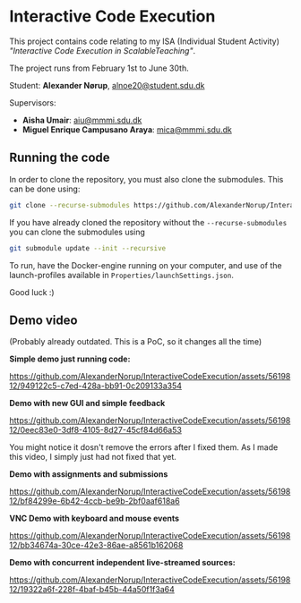 # Interactive Code Execution

This project contains code relating to my ISA (Individual Student Activity) *"Interactive Code Execution in ScalableTeaching"*. 

The project runs from February 1st to June 30th.

Student: **Alexander Nørup**, alnoe20@student.sdu.dk

Supervisors:
- **Aisha Umair**: aiu@mmmi.sdu.dk
- **Miguel Enrique Campusano Araya**: mica@mmmi.sdu.dk

## Running the code

In order to clone the repository, you must also clone the submodules. This can be done using:

```bash
git clone --recurse-submodules https://github.com/AlexanderNorup/InteractiveCodeExecution.git
```

If you have already cloned the repository without the `--recurse-submodules` you can clone the submodules using
```bash
git submodule update --init --recursive
```

To run, have the Docker-engine running on your computer, and use of the launch-profiles available in `Properties/launchSettings.json`.

Good luck :)

## Demo video

(Probably already outdated. This is a PoC, so it changes all the time)

**Simple demo just running code:**

https://github.com/AlexanderNorup/InteractiveCodeExecution/assets/5619812/949122c5-c7ed-428a-bb91-0c209133a354

**Demo with new GUI and simple feedback**

https://github.com/AlexanderNorup/InteractiveCodeExecution/assets/5619812/0eec83e0-3df8-4105-8d27-45cf84d66a53

You might notice it dosn't remove the errors after I fixed them. As I made this video, I simply just had not fixed that yet.


**Demo with assignments and submissions**

https://github.com/AlexanderNorup/InteractiveCodeExecution/assets/5619812/bf84299e-6b42-4ccb-be9b-2bf0aaf618a6

**VNC Demo with keyboard and mouse events**

https://github.com/AlexanderNorup/InteractiveCodeExecution/assets/5619812/bb34674a-30ce-42e3-86ae-a8561b162068

**Demo with concurrent independent live-streamed sources:**

https://github.com/AlexanderNorup/InteractiveCodeExecution/assets/5619812/19322a6f-228f-4baf-b45b-44a50f1f3a64
